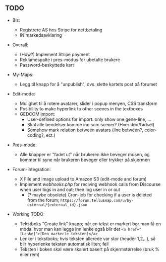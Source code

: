 ## TODO

- Biz:
	* Registrere AS hos Stripe for nettbetaling
	* IN markedsavklaring


- Overall:
	* (How?) Implement Stripe payment
	* Reklamespalte i pres-modus for ubetalte brukere
	* Password-beskyttede kart
- My-Maps:
	* Legg til knapp for å "unpublish", dvs. slette kartets post på forumet
- Edit-mode:
	* Mulighet til å rotere avatarer, slider i popup menyen, CSS transform
	* Posibility to make hyperlink to other scenes in the textboxes
	* GEDCOM import:
		- User-defined options for import: only show one gene-line, ...
		- Skal alle hendelser komme inn som scener? (Hver død/fødsel)
		- Somehow mark relation between avatars (line between?, color-coding?, ect.)
- Pres-mode:
	* Alle knapper er "fadet ut" når brukeren ikke beveger musen, og kommer til syne når brukeren beveger eller trykker på skjermen
- Forum-integration:
	* X File and image upload to Amazon S3 (edit-mode and forum)
	* Implement *webhooks.php* for reciving webhook calls from Discourse when user logs in and out; then log user in or out
		- (? maybe obsolete) Cron-job for checking if a user is deleted from the forum; `https://forum.tellusmap.com/u/by-external/{external_id}.json`


- Working TODO:
	* Tekstboks "Create link" knapp; når en tekst er markert bør man få en modal hvor man kan legge inn lenke også blir det `<a href="[Lenke]">[Den markerte teksten]</a>`
	* Lenker i tekstboks; hvis teksten allerede var stor (header 1,2,..), så blir hyperlenke teksten automatisk liten; feil
	* Teksten i boken skal være skalert basert på skjermstørrelse (bruk % eller rem)
